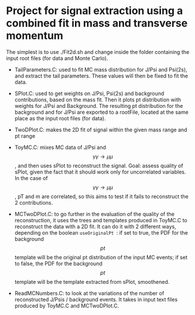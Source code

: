 # Project for signal extraction using a combined fit in mass and transverse momentum

The simplest is to use ./Fit2d.sh and change inside the folder containing the input root files (for data and Monte Carlo).

- TailParameters.C: used to fit MC mass distribution for J/Psi and Psi(2s), and extract the tail parameters. These values will then be fixed to fit the data.

- SPlot.C: used to get weights on J/Psi, Psi(2s) and background contributions, based on the mass fit. Then it plots pt distribution with weights for J/Psi and Background. The resulting pt distribution for the background and for J/Psi are exported to a rootFile, located at the same place as the input root files (for data).

- TwoDPlot.C: makes the 2D fit of signal within the given mass range and pt range

- ToyMC.C: mixes MC data of J/Psi and $$ \gamma \gamma \rightarrow \mu \mu $$, and then uses sPlot to reconstruct the signal. Goal: assess quality of sPlot, given the fact that it should work only for uncorrelated variables. In the case of $$ \gamma \gamma \rightarrow \mu \mu $$, pT and m are correlated, so this aims to test if it fails to reconstruct the 2 contributions.

- MCTwoDPlot.C: to go further in the evaluation of the quality of the reconstruction, it uses the trees and templates produced in ToyMC.C to reconstruct the data with a 2D fit. It can do it with 2 different ways, depending on the boolean ```useOriginalPt ```: if set to true, the PDF for the background $$pt$$ template will be the original pt distribution of the input MC events; if set to false, the PDF for the background $$pt$$ template will be the template extracted from sPlot, smoothened.

- ReadMCNumbers.C: to look at the variations of the number of reconstructed J/Psis / background events. It takes in input text files produced by ToyMC.C and MCTwoDPlot.C.
